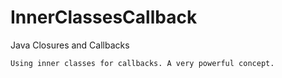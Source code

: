 # InnerClassesCallback
Java Closures and Callbacks

    Using inner classes for callbacks. A very powerful concept.
